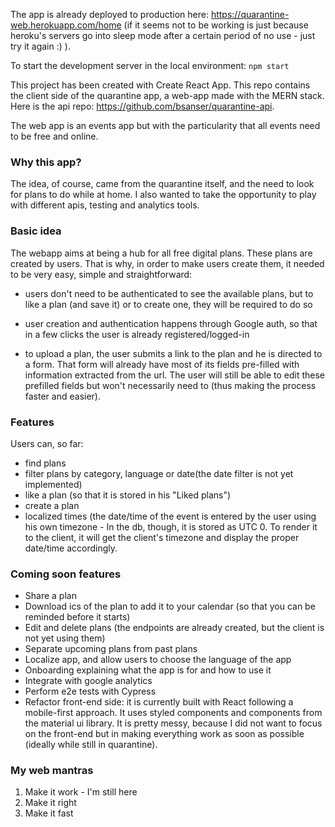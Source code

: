 The app is already deployed to production here: https://quarantine-web.herokuapp.com/home (if it seems not to be working is just because heroku's servers go into sleep mode after a certain period of no use - just try it again :) ).

To start the development server in the local environment: ```npm start```

This project has been created with Create React App. This repo contains the client side of the quarantine app, a web-app made with the MERN stack. Here is the api repo: https://github.com/bsanser/quarantine-api.

The web app is an events app but with the particularity that all events need to be free and online. 


### Why this app? ###

The idea, of course, came from the quarantine itself, and the need to look for plans to do while at home. I also wanted to take the opportunity to play with different apis, testing and analytics tools.


### Basic idea ###

The webapp aims at being a hub for all free digital plans. These plans are created by users. That is why, in order to make users create them, it needed to be very easy, simple and straightforward: 

- users don't need to be authenticated to see the available plans, but to like a plan (and save it) or to create one, they will be required to do so

- user creation and authentication happens through Google auth, so that in a few clicks the user is already registered/logged-in

- to upload a plan, the user submits a link to the plan and he is directed to a form. That form will already have most of its fields pre-filled with information extracted from the url. The user will still be able to edit these prefilled fields but won't necessarily need to (thus making the process faster and easier).

### Features ###

Users can, so far:
- find plans
- filter plans by category, language or date(the date filter is not yet implemented)
- like a plan (so that it is stored in his "Liked plans")
- create a plan
- localized times (the date/time of the event is entered by the user using his own timezone - In the db, though, it is stored as UTC 0. To render it to the client, it will get the client's timezone and display the proper date/time accordingly.

### Coming soon features ###
- Share a plan
- Download ics of the plan to add it to your calendar (so that you can be reminded before it starts)
- Edit and delete plans (the endpoints are already created, but the client is not yet using them)
- Separate upcoming plans from past plans
- Localize app, and allow users to choose the language of the app
- Onboarding explaining what the app is for and how to use it
- Integrate with google analytics
- Perform e2e tests with Cypress
- Refactor front-end side: it is currently built with React following a mobile-first approach. It uses styled components
 and components from the material ui library. It is pretty messy, because I did not want to focus on the front-end but in making everything work as soon as possible (ideally while still in quarantine).
 
 ### My web mantras ###
 1) Make it work - I'm still here
 2) Make it right
 3) Make it fast

